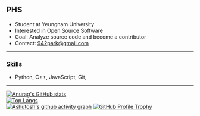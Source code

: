 ## PHS
- Student at Yeungnam University
- Interested in Open Source Software
- Goal: Analyze source code and become a contributor
- Contact: 942park@gmail.com
---
### Skills
- Python, C++, JavaScript, Git,
---
[![Anurag's GitHub stats](https://github-readme-stats.vercel.app/api?username=moruraQ&show_icons=true&theme=radical&title_color=00FFFF&text_color=FFFFFF&icon_color=FFFF00)](https://github.com/anuraghazra/github-readme-stats)   
[![Top Langs](https://github-readme-stats.vercel.app/api/top-langs/?username=moruraQ&layout=compact&theme=vision-friendly-dark&title_color=00FFFF&text_color=FFFFFF)](https://github.com/anuraghazra/github-readme-stats)   
[![Ashutosh's github activity graph](https://github-readme-activity-graph.vercel.app/graph?username=moruraQ&bg_color=000000&color=FFFFFF&line=00FFFF&point=00FFFF&hide_border=true)](https://github.com/ashutosh00710/github-readme-activity-graph) 
[![GitHub Profile Trophy](https://github-profile-trophy.vercel.app/?username=moruraQ&theme=dracula&no_bg=true&cache_bust=1)](https://github.com/ryo-ma/github-profile-trophy)
